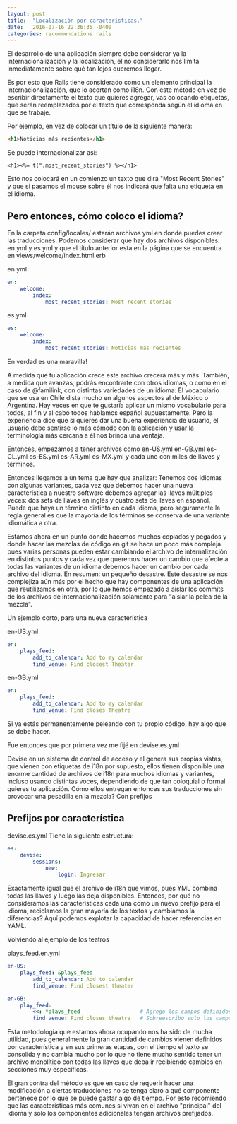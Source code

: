 ```yaml
---
layout: post
title:  "Localización por características."
date:   2016-07-16 22:36:35 -0400
categories: recommendations rails
---
```


El desarrollo de una aplicación siempre debe considerar ya la internacionalización y la localización, el no considerarlo nos limita inmediatamente sobre qué tan lejos queremos llegar.

Es por esto que Rails tiene considerado como un elemento principal la internacionalización, que lo acortan como i18n. Con este método en vez de escribir directamente el texto que quieres agregar, vas colocando etiquetas, que serán reemplazados por el texto que corresponda según el idioma en que se trabaje.

Por ejemplo, en vez de colocar un título de la siguiente manera:

```html
<h1>Noticias más recientes</h1>
```

Se puede internacionalizar así:

```erb
<h1><%= t(".most_recent_stories") %></h1>
```

Esto nos colocará en un comienzo un texto que dirá "Most Recent Stories" y que si pasamos el mouse sobre él nos indicará que falta una etiqueta en el idioma.

## Pero entonces, cómo coloco el idioma?

En la carpeta config/locales/ estarán archivos yml en donde puedes crear las traducciones. Podemos considerar que hay dos archivos disponibles: en.yml y es.yml y que el título anterior esta en la página que se encuentra en views/welcome/index.html.erb

en.yml

```yaml
en:
	welcome:
		index:
			most_recent_stories: Most recent stories
```

es.yml

```yaml
es:
	welcome:
		index:
			most_recent_stories: Noticias más recientes
```

En verdad es una maravilla!

A medida que tu aplicación crece este archivo crecerá más y más. También, a medida que avanzas, podrás encontrarte con otros idiomas, o como en el caso de @familink, con distintas variedades de un idioma: El vocabulario que se usa en Chile dista mucho en algunos aspectos al de México o Argentina. Hay veces en que te gustaría aplicar un mismo vocabulario para todos, al fin y al cabo todos hablamos español supuestamente. Pero la experiencia dice que si quieres dar una buena experiencia de usuario, el usuario debe sentirse lo más cómodo con la aplicación y usar la terminología más cercana a él nos brinda una ventaja.

Entonces, empezamos a tener archivos como en-US.yml en-GB.yml es-CL.yml es-ES.yml es-AR.yml es-MX.yml y cada uno con miles de llaves y términos.

Entonces llegamos a un tema que hay que analizar: Tenemos dos idiomas con algunas variantes, cada vez que debemos hacer una nueva característica a nuestro software debemos agregar las llaves múltiples veces: dos sets de llaves en inglés y cuatro sets de llaves en español. Puede que haya un término distinto en cada idioma, pero seguramente la regla general es que la mayoría de los términos se conserva de una variante idiomática a otra.

Estamos ahora en un punto donde hacemos muchos copiados y pegados y donde hacer las mezclas de código en git se hace un poco más compleja pues varias personas pueden estar cambiando el archivo de internalización en distintos puntos y cada vez que queremos hacer un cambio que afecte a todas las variantes de un idioma debemos hacer un cambio por cada archivo del idioma. En resumen: un pequeño desastre. Este desastre se nos complejiza aún más por el hecho que hay componentes de una aplicación que reutilizamos en otra, por lo que hemos empezado a aislar los commits de los archivos de internacionalización solamente para "aislar la pelea de la mezcla".

Un ejemplo corto, para una nueva característica

en-US.yml

```yaml
en:
	plays_feed:
		add_to_calendar: Add to my calendar
		find_venue: Find closest Theater
```

en-GB.yml

```yaml
en:
	plays_feed:
		add_to_calendar: Add to my calendar
		find_venue: Find closes Theatre
```

Si ya estás permanentemente peleando con tu propio código, hay algo que se debe hacer.

Fue entonces que por primera vez me fijé en devise.es.yml

Devise en un sistema de control de acceso y el genera sus propias vistas, que vienen con etiquetas de i18n por supuesto, ellos tienen disponible una enorme cantidad de archivos de i18n para muchos idiomas y variantes, incluso usando distintas voces, dependiendo de que tan coloquial o formal quieres tu aplicación. Cómo ellos entregan entonces sus traducciones sin provocar una pesadilla en la mezcla? Con prefijos

## Prefijos por característica

devise.es.yml Tiene la siguiente estructura:

```yaml
es:
	devise:
		sessions:
			new:
				login: Ingresar
```

Exactamente igual que el archivo de i18n que vimos, pues YML combina todas las llaves y luego las deja disponibles.
Entonces, por qué no consideramos las características cada una como un nuevo prefijo para el idioma, reciclamos la gran mayoría de los textos y cambiamos la diferencias? Aquí podemos explotar la capacidad de hacer referencias en YAML.

Volviendo al ejemplo de los teatros

plays_feed.en.yml

```yaml
en-US:
	plays_feed: &plays_feed
		add_to_calendar: Add to calendar
		find_venue: Find closest theater

en-GB:
	play_feed:
		<<: *plays_feed                   # Agrego los campos definidos anteriormente
		find_venue: Find closes theatre   # Sobreescribo solo los campos que difieren.
```

Esta metodología que estamos ahora ocupando nos ha sido de mucha utilidad, pues generalmente la gran cantidad de cambios vienen definidos por característica y en sus primeras etapas, con el tiempo el texto se consolida y no cambia mucho por lo que no tiene mucho sentido tener un archivo monolítico con todas las llaves que deba ir recibiendo cambios en secciones muy específicas.

El gran contra del método es que en caso de requerir hacer una modificación a ciertas traducciones no se tenga claro a qué componente pertenece por lo que se puede gastar algo de tiempo. Por esto recomiendo que las características más comunes si vivan en el archivo "principal" del idioma y solo los componentes adicionales tengan archivos prefijados.
